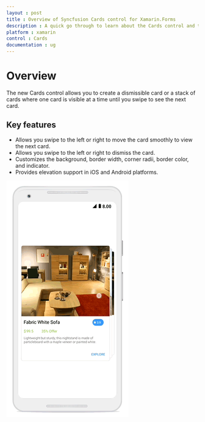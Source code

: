 ```yaml
---
layout : post
title : Overview of Syncfusion Cards control for Xamarin.Forms
description : A quick go through to learn about the Cards control and the key features available in it.
platform : xamarin
control : Cards
documentation : ug
---
```


# Overview

The new Cards control allows you to create a dismissible card or a stack of cards where one card is visible at a time until you swipe to see the next card.

## Key features

* Allows you swipe to the left or right to move the card smoothly to view the next card.
* Allows you swipe to the left or right to dismiss the card.
* Customizes the background, border width, corner radii, border color, and indicator.
* Provides elevation support in iOS and Android platforms.

![Xamarin.Forms Cards](getting-started_images/xamarincards.gif)

